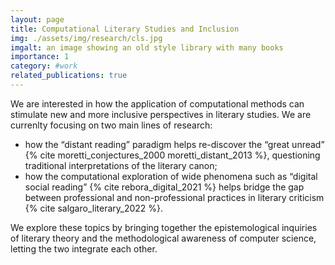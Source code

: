```yaml
---
layout: page
title: Computational Literary Studies and Inclusion
img: ./assets/img/research/cls.jpg
imgalt: an image showing an old style library with many books
importance: 1
category: #work
related_publications: true
---
```


We are interested in how the application of computational methods can stimulate new and more inclusive perspectives in literary studies. We are currenlty focusing on two main lines of research:
- how the “distant reading” paradigm helps re-discover the “great unread” {% cite moretti_conjectures_2000 moretti_distant_2013 %}, questioning traditional interpretations of the literary canon;
- how the computational exploration of wide phenomena such as “digital social reading” {% cite rebora_digital_2021 %} helps bridge the gap between professional and non-professional practices in literary criticism {% cite salgaro_literary_2022 %}.

We explore these topics by bringing together the epistemological inquiries of literary theory and the methodological awareness of computer science, letting the two integrate each other.